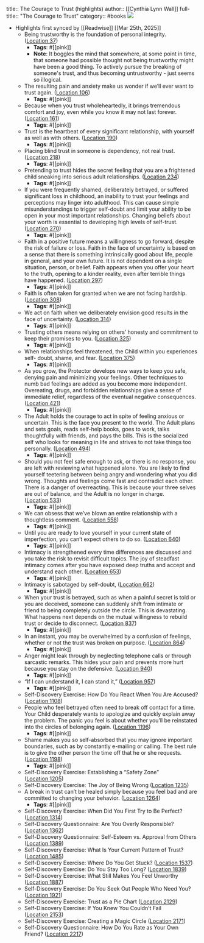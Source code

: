 title:: The Courage to Trust (highlights)
author:: [[Cynthia Lynn Wall]]
full-title:: "The Courage to Trust"
category:: #books
![](https://images-na.ssl-images-amazon.com/images/I/51ecyjdkhuL._SL200_.jpg)

- Highlights first synced by [[Readwise]] [[Mar 25th, 2025]]
	- Being trustworthy is the foundation of personal integrity. ([Location 37](https://readwise.io/to_kindle?action=open&asin=B008ML4STI&location=37))
		- **Tags**: #[[pink]]
		- **Note**: It boggles the mind that somewhere, at some point in time, that someone had possible thought not being trustworthy might have been a good thing. To actively pursue the breaking of someone's trust, and thus becoming untrustworthy - just seems so illogical.
	- The resulting pain and anxiety make us wonder if we’ll ever want to trust again. ([Location 106](https://readwise.io/to_kindle?action=open&asin=B008ML4STI&location=106))
		- **Tags**: #[[pink]]
	- Because when you trust wholeheartedly, it brings tremendous comfort and joy, even while you know it may not last forever. ([Location 161](https://readwise.io/to_kindle?action=open&asin=B008ML4STI&location=161))
		- **Tags**: #[[pink]]
	- Trust is the heartbeat of every significant relationship, with yourself as well as with others. ([Location 190](https://readwise.io/to_kindle?action=open&asin=B008ML4STI&location=190))
		- **Tags**: #[[pink]]
	- Placing blind trust in someone is dependency, not real trust. ([Location 218](https://readwise.io/to_kindle?action=open&asin=B008ML4STI&location=218))
		- **Tags**: #[[pink]]
	- Pretending to trust hides the secret feeling that you are a frightened child sneaking into serious adult relationships. ([Location 234](https://readwise.io/to_kindle?action=open&asin=B008ML4STI&location=234))
		- **Tags**: #[[pink]]
	- If you were frequently shamed, deliberately betrayed, or suffered significant loss in childhood, an inability to trust your feelings and perceptions may linger into adulthood. This can cause simple misunderstandings to trigger self-doubt and limit your ability to be open in your most important relationships. Changing beliefs about your worth is essential to developing high levels of self-trust. ([Location 270](https://readwise.io/to_kindle?action=open&asin=B008ML4STI&location=270))
		- **Tags**: #[[pink]]
	- Faith in a positive future means a willingness to go forward, despite the risk of failure or loss. Faith in the face of uncertainty is based on a sense that there is something intrinsically good about life, people in general, and your own future. It is not dependent on a single situation, person, or belief. Faith appears when you offer your heart to the truth, opening to a kinder reality, even after terrible things have happened. ([Location 297](https://readwise.io/to_kindle?action=open&asin=B008ML4STI&location=297))
		- **Tags**: #[[pink]]
	- Faith is often taken for granted when we are not facing hardship. ([Location 308](https://readwise.io/to_kindle?action=open&asin=B008ML4STI&location=308))
		- **Tags**: #[[pink]]
	- We act on faith when we deliberately envision good results in the face of uncertainty. ([Location 314](https://readwise.io/to_kindle?action=open&asin=B008ML4STI&location=314))
		- **Tags**: #[[pink]]
	- Trusting others means relying on others’ honesty and commitment to keep their promises to you. ([Location 325](https://readwise.io/to_kindle?action=open&asin=B008ML4STI&location=325))
		- **Tags**: #[[pink]]
	- When relationships feel threatened, the Child within you experiences self- doubt, shame, and fear. ([Location 375](https://readwise.io/to_kindle?action=open&asin=B008ML4STI&location=375))
		- **Tags**: #[[pink]]
	- As you grow, the Protector develops new ways to keep you safe, denying pain and minimizing your feelings. Other techniques to numb bad feelings are added as you become more independent. Overeating, drugs, and forbidden relationships give a sense of immediate relief, regardless of the eventual negative consequences. ([Location 421](https://readwise.io/to_kindle?action=open&asin=B008ML4STI&location=421))
		- **Tags**: #[[pink]]
	- The Adult holds the courage to act in spite of feeling anxious or uncertain. This is the face you present to the world. The Adult plans and sets goals, reads self-help books, goes to work, talks thoughtfully with friends, and pays the bills. This is the socialized self who looks for meaning in life and strives to not take things too personally. ([Location 494](https://readwise.io/to_kindle?action=open&asin=B008ML4STI&location=494))
		- **Tags**: #[[pink]]
	- Should you not feel safe enough to ask, or there is no response, you are left with reviewing what happened alone. You are likely to find yourself teetering between being angry and wondering what you did wrong. Thoughts and feelings come fast and contradict each other. There is a danger of overreacting. This is because your three selves are out of balance, and the Adult is no longer in charge. ([Location 533](https://readwise.io/to_kindle?action=open&asin=B008ML4STI&location=533))
		- **Tags**: #[[pink]]
	- We can obsess that we’ve blown an entire relationship with a thoughtless comment. ([Location 558](https://readwise.io/to_kindle?action=open&asin=B008ML4STI&location=558))
		- **Tags**: #[[pink]]
	- Until you are ready to love yourself in your current state of imperfection, you can’t expect others to do so. ([Location 640](https://readwise.io/to_kindle?action=open&asin=B008ML4STI&location=640))
		- **Tags**: #[[pink]]
	- Intimacy is strengthened every time differences are discussed and you take the risk to revisit difficult topics. The joy of steadfast intimacy comes after you have exposed deep truths and accept and understand each other. ([Location 653](https://readwise.io/to_kindle?action=open&asin=B008ML4STI&location=653))
		- **Tags**: #[[pink]]
	- Intimacy is sabotaged by self-doubt, ([Location 662](https://readwise.io/to_kindle?action=open&asin=B008ML4STI&location=662))
		- **Tags**: #[[pink]]
	- When your trust is betrayed, such as when a painful secret is told or you are deceived, someone can suddenly shift from intimate or friend to being completely outside the circle. This is devastating. What happens next depends on the mutual willingness to rebuild trust or decide to disconnect. ([Location 837](https://readwise.io/to_kindle?action=open&asin=B008ML4STI&location=837))
		- **Tags**: #[[pink]]
	- In an instant, you may be overwhelmed by a confusion of feelings, whether or not the trust was broken on purpose. ([Location 864](https://readwise.io/to_kindle?action=open&asin=B008ML4STI&location=864))
		- **Tags**: #[[pink]]
	- Anger might leak through by neglecting telephone calls or through sarcastic remarks. This hides your pain and prevents more hurt because you stay on the defensive. ([Location 940](https://readwise.io/to_kindle?action=open&asin=B008ML4STI&location=940))
		- **Tags**: #[[pink]]
	- “If I can understand it, I can stand it,” ([Location 957](https://readwise.io/to_kindle?action=open&asin=B008ML4STI&location=957))
		- **Tags**: #[[pink]]
	- Self-Discovery Exercise: How Do You React When You Are Accused? ([Location 1108](https://readwise.io/to_kindle?action=open&asin=B008ML4STI&location=1108))
	- People who feel betrayed often need to break off contact for a time. Your Child desperately wants to apologize and quickly explain away the problem. The panic you feel is about whether you’ll be reinstated into the circles of belonging again. ([Location 1196](https://readwise.io/to_kindle?action=open&asin=B008ML4STI&location=1196))
		- **Tags**: #[[pink]]
	- Shame makes you so self-absorbed that you may ignore important boundaries, such as by constantly e-mailing or calling. The best rule is to give the other person the time off that he or she requests. ([Location 1198](https://readwise.io/to_kindle?action=open&asin=B008ML4STI&location=1198))
		- **Tags**: #[[pink]]
	- Self-Discovery Exercise: Establishing a “Safety Zone” ([Location 1205](https://readwise.io/to_kindle?action=open&asin=B008ML4STI&location=1205))
	- Self-Discovery Exercise: The Joy of Being Wrong ([Location 1235](https://readwise.io/to_kindle?action=open&asin=B008ML4STI&location=1235))
	- A break in trust can’t be healed simply because you feel bad and are committed to changing your behavior. ([Location 1264](https://readwise.io/to_kindle?action=open&asin=B008ML4STI&location=1264))
		- **Tags**: #[[pink]]
	- Self-Discovery Exercise: When Did You First Try to Be Perfect? ([Location 1314](https://readwise.io/to_kindle?action=open&asin=B008ML4STI&location=1314))
	- Self-Discovery Questionnaire: Are You Overly Responsible? ([Location 1362](https://readwise.io/to_kindle?action=open&asin=B008ML4STI&location=1362))
	- Self-Discovery Questionnaire: Self-Esteem vs. Approval from Others ([Location 1389](https://readwise.io/to_kindle?action=open&asin=B008ML4STI&location=1389))
	- Self-Discovery Exercise: What Is Your Current Pattern of Trust? ([Location 1485](https://readwise.io/to_kindle?action=open&asin=B008ML4STI&location=1485))
	- Self-Discovery Exercise: Where Do You Get Stuck? ([Location 1537](https://readwise.io/to_kindle?action=open&asin=B008ML4STI&location=1537))
	- Self-Discovery Exercise: Do You Stay Too Long? ([Location 1839](https://readwise.io/to_kindle?action=open&asin=B008ML4STI&location=1839))
	- Self-Discovery Exercise: What Still Makes You Feel Unworthy ([Location 1887](https://readwise.io/to_kindle?action=open&asin=B008ML4STI&location=1887))
	- Self-Discovery Exercise: Do You Seek Out People Who Need You? ([Location 1921](https://readwise.io/to_kindle?action=open&asin=B008ML4STI&location=1921))
	- Self-Discovery Exercise: Trust as a Pie Chart ([Location 2129](https://readwise.io/to_kindle?action=open&asin=B008ML4STI&location=2129))
	- Self-Discovery Exercise: If You Knew You Couldn’t Fail ([Location 2153](https://readwise.io/to_kindle?action=open&asin=B008ML4STI&location=2153))
	- Self-Discovery Exercise: Creating a Magic Circle ([Location 2171](https://readwise.io/to_kindle?action=open&asin=B008ML4STI&location=2171))
	- Self-Discovery Questionnaire: How Do You Rate as Your Own Friend? ([Location 2217](https://readwise.io/to_kindle?action=open&asin=B008ML4STI&location=2217))